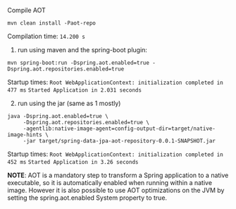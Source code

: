 Compile AOT

```shell
mvn clean install -Paot-repo
```

Compilation time: `14.200 s`

1) run using maven and the spring-boot plugin:

```shell
mvn spring-boot:run -Dspring.aot.enabled=true -Dspring.aot.repositories.enabled=true
```

Startup times:
`Root WebApplicationContext: initialization completed in 477 ms`
`Started Application in 2.031 seconds`

2) run using the jar (same as 1 mostly)

```shell
java -Dspring.aot.enabled=true \
     -Dspring.aot.repositories.enabled=true \
     -agentlib:native-image-agent=config-output-dir=target/native-image-hints \
     -jar target/spring-data-jpa-aot-repository-0.0.1-SNAPSHOT.jar
```

Startup times:
`Root WebApplicationContext: initialization completed in 452 ms`
`Started Application in 3.26 seconds`

**NOTE**:
AOT is a mandatory step to transform a Spring application to a native executable, so it is automatically enabled when running within a native image. However it is also possible to use AOT optimizations on the JVM by setting the spring.aot.enabled System
property to true.